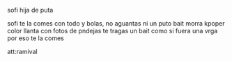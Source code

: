 sofi hija de puta

sofi te la comes con todo y bolas, no aguantas ni un puto bait morra kpoper color llanta con fotos 
de pndejas te tragas un bait como si fuera una vrga por eso te la comes

att:ramival

